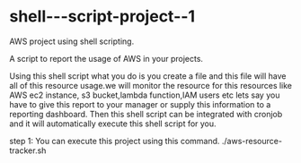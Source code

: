 # shell---script-project--1

AWS project using shell scripting.


A script to report the usage of AWS in your projects.

Using this shell script what you do is you create a file and this file will have all of this resource usage.we will monitor the resource for this resources like AWS ec2 instance,
s3 bucket,lambda function,IAM users etc lets say you have to give this report to your manager or supply this information to a reporting dashboard. Then this shell script can be 
integrated with cronjob and it will automatically execute this shell script for you.


step 1: You can execute this project using this command.
     ./aws-resource-tracker.sh
